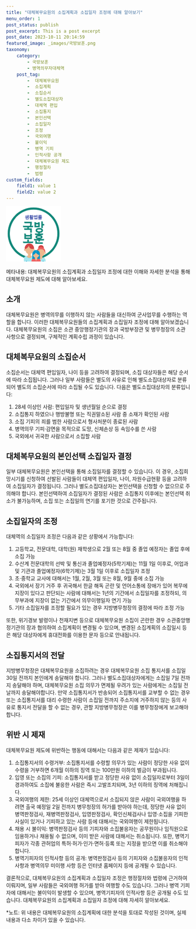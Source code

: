 ```yaml
---
title: "대체복무요원의 소집계획과 소집일자 조정에 대해 알아보기"
menu_order: 1
post_status: publish
post_excerpt: This is a post excerpt
post_date: 2023-10-11 20:14:59
featured_image: _images/국방보훈.png
taxonomy:
    category:
        - 국방보훈
        - 병역의무자대체역
    post_tag:
        -  대체복무요원
        -  소집계획
        -  소집순서
        -  별도소집대상자
        -  대체역 편입
        -  소집통지
        -  본인선택
        -  소집일자
        -  조정
        -  국외여행
        -  불이익
        -  병역 기피
        -  인적사항 공개
        -  대체복무요원 제도
        -  행정절차
        -  법령
custom_fields:
    field1: value 1
    field2: value 2
---
```


![국방보훈](/_images/국방보훈.png)

메타내용: 대체복무요원의 소집계획과 소집일자 조정에 대한 이해와 자세한 분석을 통해 대체복무요원 제도에 대해 알아보세요.

## 소개

대체복무요원은 병역의무를 이행하지 않는 사람들을 대신하여 군사업무를 수행하는 역할을 합니다. 이러한 대체복무요원들의 소집계획과 소집일자 조정에 대해 알아보겠습니다. 대체복무요원의 소집은 소관 중앙행정기관의 장과 국방부장관 및 병무청장의 소관 사항으로 결정되며, 구체적인 계획수립 과정이 있습니다.

## 대체복무요원의 소집순서

소집순서는 대체역 편입일자, 나이 등을 고려하여 결정되며, 소집 대상자들은 해당 순서에 따라 소집됩니다. 그러나 일부 사람들은 별도의 사유로 인해 별도소집대상자로 분류되어 별도의 소집순서에 따라 소집될 수도 있습니다. 다음은 별도소집대상자의 분류입니다:

1. 28세 이상인 사람: 편입일자 및 생년월일 순으로 결정
2. 소집통지 하였으나 행방불명 또는 직권말소된 사람 중 소재가 확인된 사람
3. 소집 기피의 죄를 범한 사람으로서 형사처분이 종료된 사람
4. 병역의무 기피·감면을 목적으로 도망, 신체손상 등 속임수를 쓴 사람
5. 국외에서 귀국한 사람으로서 소집할 사람

## 대체복무요원의 본인선택 소집일자 결정

일부 대체복무요원은 본인선택을 통해 소집일자를 결정할 수 있습니다. 이 경우, 소집희망시기를 신청하여 선발된 사람들이 대체역 편입일자, 나이, 자원수급현황 등을 고려하여 소집일자가 결정됩니다. 그러나 별도소집대상자는 본인선택을 신청할 수 없으므로 주의해야 합니다. 본인선택하여 소집일자가 결정된 사람은 소집통지 이후에는 본인선택 취소가 불가능하며, 소집 또는 소집일의 연기를 포기한 것으로 간주됩니다.

## 소집일자의 조정

대체역의 소집일자 조정은 다음과 같은 상황에서 가능합니다:

1. 고등학교, 전문대학, 대학(원) 재학생으로 2월 또는 8월 중 졸업 예정자는 졸업 후에 소집 가능
2. 수산계 전문대학의 선박 및 통신과 졸업예정자(5학기제)는 11월 1일 이후로, 어업과 및 기관과 졸업예정자(6학기제)는 3월 1일 이후로 소집일자 조정
3. 초·중학교 교사에 대해서는 1월, 2월, 3월 또는 8월, 9월 중에 소집 가능
4. 국외에서 장기 거주 후 귀국해서 한글 해독 곤란 및 언어소통에 장애가 있어 복무에 지장이 있다고 판단되는 사람에 대해서는 1년의 기간에서 소집일자를 조정하되, 의무부과에 지장이 없는 기간에서 의무이행일자 연기 가능
5. 기타 소집일자를 조정할 필요가 있는 경우 지방병무청장의 결정에 따라 조정 가능

또한, 위기경보 발령이나 천재지변 등으로 대체복무요원 소집이 곤란한 경우 소관중앙행정기관의 장과 협의하여 소집계획이 변경될 수 있으며, 변경된 소집계획의 소집일시 등은 해당 대상자에게 휴대전화를 이용한 문자 등으로 안내됩니다.

## 소집통지서의 전달

지방병무청장은 대체복무요원을 소집하려는 경우 대체복무요원 소집 통지서를 소집일 30일 전까지 본인에게 송달해야 합니다. 그러나 별도소집대상자에게는 소집일 7일 전까지 송달해야 하며, 대체복무요원 소집 의무가 면제될 우려가 있는 사람에게는 소집일 전날까지 송달해야합니다. 만약 소집통지서가 반송되어 소집통지서를 교부할 수 없는 경우 또는 소집통지서를 대리 수령한 사람이 소집일 전까지 주소지에 거주하지 않는 등의 사유로 통지서 전달을 할 수 없는 경우, 관할 지방병무청장은 이를 병무청장에게 보고해야 합니다.

## 위반 시 제재

대체복무요원 제도에 위반하는 행동에 대해서는 다음과 같은 제재가 있습니다:

1. 소집통지서의 수령거부: 소집통지서를 수령할 의무가 있는 사람이 정당한 사유 없이 수령을 거부하면 6개월 이하의 징역 또는 100만원 이하의 벌금이 부과됩니다.
2. 입영 또는 소집의 기피: 소집통지서를 받고 정당한 사유 없이 소집일자로부터 3일이 경과하여도 소집에 불응한 사람은 즉시 고발조치되며, 3년 이하의 징역에 처해집니다.
3. 국외여행의 제한: 25세 이상인 대체역으로서 소집되지 않은 사람이 국외여행을 하려면 출국 예정일 2일 전까지 병무청장의 허가를 받아야 하는데, 정당한 사유 없이 병역판정검사, 재병역판정검사, 입영판정검사, 확인신체검사나 입영·소집을 기피한 사실이 있거나 기피하고 있는 사람 등에 대해서는 국외여행이 제한됩니다.
4. 채용 시 불이익: 병역판정검사 등의 기피자와 소집불응자는 공무원이나 임직원으로 임용하거나 채용될 수 없으며, 이미 받은 사람에 대해서는 취소됩니다. 또한, 병역기피자가 각종 관허업의 특허·허가·인가·면허·등록 또는 지정을 받으면 이를 취소해야 합니다.
5. 병역기피자의 인적사항 등의 공개: 병역판정검사 등의 기피자와 소집불응자의 인적사항과 병역의무 미이행 사항 등은 인터넷 홈페이지 등에 공개될 수 있습니다.

결론적으로, 대체복무요원의 소집계획과 소집일자 조정은 행정절차와 법령에 근거하여 이뤄지며, 일부 사람들은 국외여행 허가를 받아 여행할 수도 있습니다. 그러나 병역 기피자에 대해서는 불이익이 발생할 수 있으며, 병역기피자의 인적사항 등은 공개될 수도 있습니다. 대체복무요원의 소집계획과 소집일자 조정에 대해 자세히 알아보세요.

*노트: 위 내용은 대체복무요원의 소집계획에 대한 분석을 토대로 작성된 것이며, 실제 내용과 다소 차이가 있을 수 있습니다.
